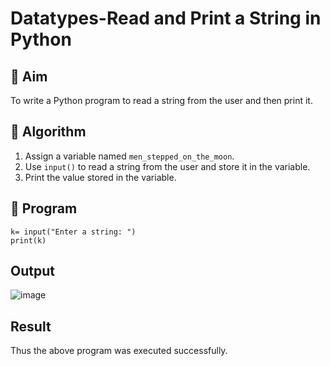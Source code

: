# Datatypes-Read and Print a String in Python

## 🎯 Aim
To write a Python program to read a string from the user and then print it.

## 🧠 Algorithm
1. Assign a variable named `men_stepped_on_the_moon`.
2. Use `input()` to read a string from the user and store it in the variable.
3. Print the value stored in the variable.

## 🧾 Program
```
k= input("Enter a string: ")
print(k)
```
## Output
![image](https://github.com/user-attachments/assets/a6e588eb-189a-429a-ac5c-00372b59da7d)

## Result
Thus the above program was executed successfully.
